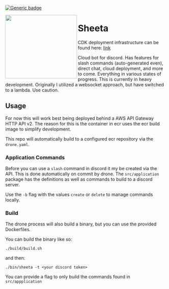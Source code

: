 [![Generic badge](https://img.shields.io/badge/development-in&nbsp;progress-orange.svg)](https://shields.io/)

<img align="left" width="225" height="200" src="https://static.wikia.nocookie.net/studio-ghibli/images/b/bb/Sheeta_3.png/revision/latest/scale-to-width-down/350?cb=20221030023634">

# Sheeta

CDK deployment infrastructure can be found here: [link](https://github.com/iancullinane/sheeta-infrastructure)

Cloud bot for discord. Has features for slash commands (auto-generated even), direct chat, cloud deployment, and more to come. Everything in various states of progress. This is currently in heavy development. Originally I utilized a websocket approach, but have switched to a lambda. Use caution.

## Usage

For now this will work best being deployed behind a AWS API Gateway HTTP API v2. The reason for this is the container in ecr uses the ecr build image to simplify development. 

This repo will automatically build to a configured ecr repository via the `drone.yaml`.

### Application Commands

Before you can use a `slash` command in discord it my be created via the API. This is done automatically on commit by drone. The `src/application` package has the definitions as well as commands to build to a discord server.

Use the `-b` flag with the values `create` or `delete` to manage commands locally.

### Build

The drone process will also build a binary, but you can use the provided Dockerfiles.

You can build the binary like so:

`./build/build.sh`

and then:

`./bin/sheeta -t <your discord token>`

You can provide a flag to only build the commands found in `src/appplication`
